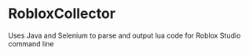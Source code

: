 # RobloxCollector
Uses Java and Selenium to parse and output lua code for Roblox Studio command line
